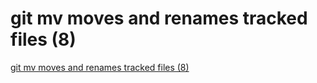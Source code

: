 # git mv moves and renames tracked files (8)
[git mv moves and renames tracked files (8)](https://aiwithcloud.com/2022/09/15/git_mv_moves_and_renames_tracked_files_8/)